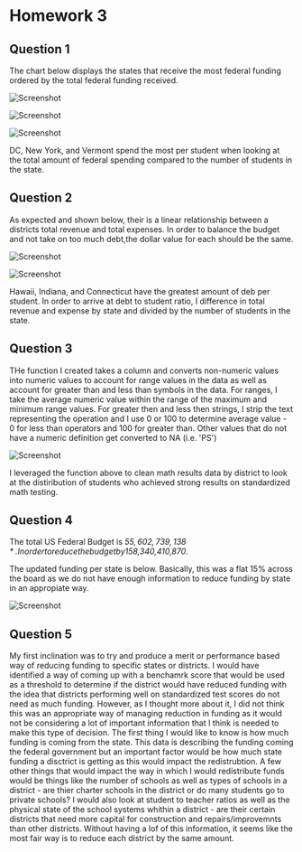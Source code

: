 # Homework 3

## Question 1

The chart below displays the states that receive the most federal funding ordered by the total federal funding received.


![Screenshot](state_funding.png)

![Screenshot](state_funding_chart.png)

![Screenshot](funding_per_student.png)

DC, New York, and Vermont spend the most per student when looking at the total amount of federal spending compared to the number of students in the state.

## Question 2

As expected and shown below, their is a linear relationship between a districts total revenue and total expenses. In order to balance the budget and not take on too much debt,the dollar value for each should be the same.

![Screenshot](revenue_vs_expense.png)

![Screenshot](debt_per_student.png)

Hawaii, Indiana, and Connecticut have the greatest amount of deb per student. In order to arrive at debt to student ratio, I difference in total revenue and expense by state and divided by the number of students in the state.

## Question 3

THe function I created takes a column and converts non-numeric values into numeric values to account for range values in the data as well as account for greater than and less than symbols in the data. For ranges, I take the average numeric value within the range of the maximum and minimum range values. For greater then and less then strings, I strip the text representing the operation and I use 0 or 100 to determine average value - 0 for less than operators and 100 for greater than. Other values that do not have a numeric definition get converted to NA (i.e. 'PS')

![Screenshot](function.png)

I leveraged the function above to clean math results data by district to look at the distiribution of students who achieved strong results on standardized math testing.



## Question 4

The total US Federal Budget is *$55,602,739,138*.
In order to reduce the budget by 15%, the US would need to reduce the budget by *$8,340,410,870*.

The updated funding per state is below. Basically, this was a flat 15% across the board as we do not have enough information to reduce funding by state in an appropiate way.

![Screenshot](updated_funding.png)


## Question 5

My first inclination was to try and produce a merit or performance based way of reducing funding to specific states or districts. I would have identified a way of coming up with a benchamrk score that would be used as a threshold to determine if the district would have reduced funding with the idea that districts performing well on standardized test scores do not need as much funding. However, as I thought more about it, I did not think this was an appropriate way of managing reduction in funding as it would not be considering a lot of important information that I think is needed to make this type of decision. The first thing I would like to know is how much funding is coming from the state. This data is describing the funding coming the federal government but an important factor would be how much state funding a disctrict is getting as this would impact the redistrubtion. A few other things that would impact the way in which I would redistribute funds would be things like the number of schools as well as types of schools in a district - are thier charter schools in the district or do many students go to private schools? I would also look at student to teacher ratios as well as the physical state of the school systems whithin a district - are their certain districts that need more capital for construction and repairs/improvemnts than other districts. Without having a lof of this information, it seems like the most fair way is to reduce each district by the same amount.

